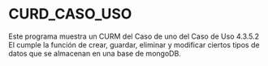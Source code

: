 # CURD_CASO_USO
Este programa muestra un CURM del Caso de uno del Caso de Uso 4.3.5.2
El cumple la función de crear, guardar, eliminar y modificar ciertos
tipos de datos que se almacenan en una base de mongoDB.
